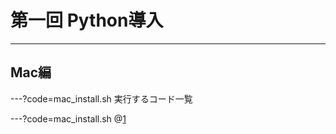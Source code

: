 # 第一回 Python導入

---

## Mac編

---?code=mac_install.sh
実行するコード一覧

---?code=mac_install.sh
@[1](これ以降の作業を実行するために必要です)